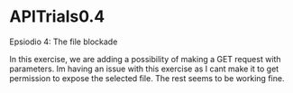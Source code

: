 # APITrials0.4
Epsiodio 4: The file blockade


In this exercise, we are adding a possibility of making a GET request with parameters. 
Im having an issue with this exercise as I cant make it to get permission to expose the selected file. The rest seems to be working fine.
